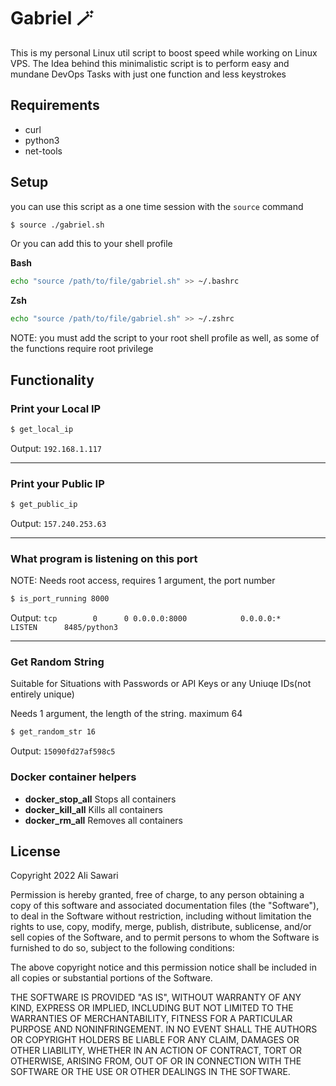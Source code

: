# Gabriel :magic_wand:

This is my personal Linux util script to boost speed while working on 
Linux VPS.
The Idea behind this minimalistic script is to perform easy and mundane DevOps Tasks with just one function and less keystrokes


## Requirements
- curl
- python3
- net-tools


## Setup

you can use this script as a one time session with the `source` command

```bash
$ source ./gabriel.sh
```
Or you can add this to your shell profile

**Bash**

```bash
echo "source /path/to/file/gabriel.sh" >> ~/.bashrc
```

**Zsh**


```bash
echo "source /path/to/file/gabriel.sh" >> ~/.zshrc
```

NOTE: you must add the script to your root shell profile as well, as some of the functions require root privilege


## Functionality


### Print your Local IP

```bash
$ get_local_ip
```
Output: `192.168.1.117`


<hr/>

### Print your Public IP

```bash
$ get_public_ip
```
Output: `157.240.253.63`


<hr/>

### What program is listening on this port

NOTE: Needs root access, requires 1 argument, the port number

```bash
$ is_port_running 8000
```

Output: `tcp        0      0 0.0.0.0:8000            0.0.0.0:*               LISTEN      8485/python3`

<hr/>

### Get Random String

Suitable for Situations with Passwords or API Keys or any Uniuqe IDs(not entirely unique)

Needs 1 argument, the length of the string. maximum 64

```bash
$ get_random_str 16
```
Output: `15090fd27af598c5`


### Docker container helpers

- **docker_stop_all** Stops all containers
- **docker_kill_all** Kills all containers
- **docker_rm_all** Removes all containers


## License

Copyright 2022 Ali Sawari

Permission is hereby granted, free of charge, to any person obtaining a copy of this software and associated documentation files (the "Software"), to deal in the Software without restriction, including without limitation the rights to use, copy, modify, merge, publish, distribute, sublicense, and/or sell copies of the Software, and to permit persons to whom the Software is furnished to do so, subject to the following conditions:

The above copyright notice and this permission notice shall be included in all copies or substantial portions of the Software.

THE SOFTWARE IS PROVIDED "AS IS", WITHOUT WARRANTY OF ANY KIND, EXPRESS OR IMPLIED, INCLUDING BUT NOT LIMITED TO THE WARRANTIES OF MERCHANTABILITY, FITNESS FOR A PARTICULAR PURPOSE AND NONINFRINGEMENT. IN NO EVENT SHALL THE AUTHORS OR COPYRIGHT HOLDERS BE LIABLE FOR ANY CLAIM, DAMAGES OR OTHER LIABILITY, WHETHER IN AN ACTION OF CONTRACT, TORT OR OTHERWISE, ARISING FROM, OUT OF OR IN CONNECTION WITH THE SOFTWARE OR THE USE OR OTHER DEALINGS IN THE SOFTWARE.
